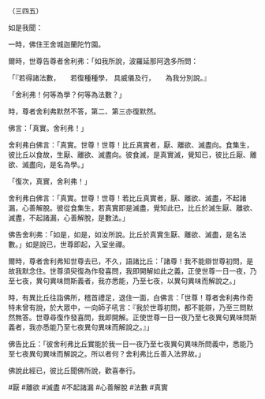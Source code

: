 （三四五）

如是我聞：

一時，佛住王舍城迦蘭陀竹園。

爾時，世尊告尊者舍利弗：「如我所說，波羅延那阿逸多所問：

「『若得諸法數，　　若復種種學，
具威儀及行，　　為我分別說。』

「舍利弗！何等為學？何等為法數？」

時，尊者舍利弗默然不答，第二、第三亦復默然。

佛言：「真實。舍利弗！」

舍利弗白佛言：「真實。世尊！世尊！比丘真實者，厭、離欲、滅盡向。食集生，彼比丘以食故，生厭、離欲、滅盡向。彼食滅，是真實滅，覺知已，彼比丘厭、離欲、滅盡向，是名為學。」

「復次，真實，舍利弗！」

舍利弗白佛言：「真實。世尊！世尊！若比丘真實者，厭、離欲、滅盡，不起諸漏，心善解脫。彼從食集生，若真實即是滅盡，覺知此已，比丘於滅生厭、離欲、滅盡，不起諸漏，心善解脫，是數法。」

佛告舍利弗：「如是，如是，如汝所說。比丘於真實生厭、離欲、滅盡，是名法數。」如是說已，世尊即起，入室坐禪。

爾時，尊者舍利弗知世尊去已，不久，語諸比丘：「諸尊！我不能辯世尊初問，是故我默念住。世尊須臾復為作發喜問，我即開解如此之義，正使世尊一日一夜，乃至七夜，異句異味問斯義者，我亦悉能，乃至七夜，以異句異味而解說之。」

時，有異比丘往詣佛所，稽首禮足，退住一面，白佛言：「世尊！尊者舍利弗作奇特未曾有說，於大眾中，一向師子吼言：『我於世尊初問，都不能辯，乃至三問默然無答。世尊尋復作發喜問，我即開解。正使世尊一日一夜乃至七夜異句異味問斯義者，我亦悉能乃至七夜異句異味而解說之。』」

佛告比丘：「彼舍利弗比丘實能於我一日一夜乃至七夜異句異味所問義中，悉能乃至七夜異句異味而解說之。所以者何？舍利弗比丘善入法界故。」

佛說此經已，彼比丘聞佛所說，歡喜奉行。





#厭
#離欲
#滅盡
#不起諸漏
#心善解脫
#法數
#真實

